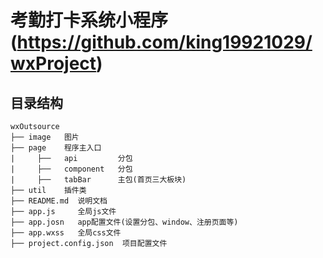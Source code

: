 # 考勤打卡系统小程序 (https://github.com/king19921029/wxProject)

## 目录结构

	wxOutsource
	├── image	图片
	├── page	程序主入口
	|	  ├──	api 		分包
	|	  ├──	component	分包
	|	  ├──	tabBar 		主包(首页三大板块)
	├── util	插件类
	├── README.md  说明文档	
	├── app.js     全局js文件
	├── app.josn   app配置文件(设置分包、window、注册页面等)
	├── app.wxss   全局css文件
	├── project.config.json  项目配置文件
